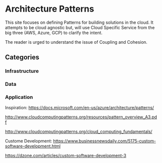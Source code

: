 # Architecture Patterns

This site focuses on defining Patterns for building solutions in the cloud.  It attempts to be cloud agnostic but, will use Cloud Specific Service from the big three (AWS, Azure, GCP) to clarify the intent.

The reader is urged to understand the issue of Coupling and Cohesion.

## Categories

### Infrastructure

### Data

### Application


Inspiration:
https://docs.microsoft.com/en-us/azure/architecture/patterns/

http://www.cloudcomputingpatterns.org/resources/pattern_overview_A3.pdf

http://www.cloudcomputingpatterns.org/cloud_computing_fundamentals/


Custome Development:
https://www.businessnewsdaily.com/5175-custom-software-development.html

https://dzone.com/articles/custom-software-development-3


